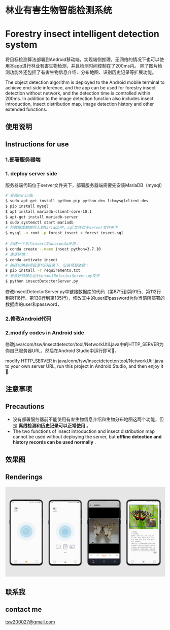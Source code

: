 # 林业有害生物智能检测系统
# Forestry insect intelligent detection system

将目标检测算法部署到Android移动端，实现端侧推理，无网络的情况下也可以使用本app进行林业有害生物检测，并且检测时间控制在了200ms内。
除了图片检测功能外还包括了有害生物信息介绍、分布地图、识别历史记录等扩展功能。

The object detection algorithm is deployed to the Android mobile terminal to achieve end-side inference, and the app can be used for forestry insect detection without network, and the detection time is controlled within 200ms.
In addition to the image detection function also includes insect introduction, insect distribution map, image detection history and other extended functions.

## 使用说明
## Instructions for use

### 1.部署服务器端
### 1. deploy server side
服务器端代码位于server文件夹下，部署服务器端需要先安装MariaDB（mysql）
```bash
# 安装mariadb
$ sudo apt-get install python-pip python-dev libmysqlclient-dev
$ pip install mysql
$ apt install mariadb-client-core-10.1
$ apt-get install mariadb-server
$ sudo systemctl start mariadb
# 将数据库数据导入到Mariadb中，sql文件位于server文件夹下
$ mysql -u root -p forest_insect < forest_insect.sql

# 创建一个名为insect的anaconda环境：
$ conda create --name insect python=3.7.10
# 激活环境：
$ conda activate insect
# 路径切换到项目源代码目录下，安装项目依赖：
$ pip install -r requirements.txt
# 安装好依赖后运行insectDetectorServer.py文件
$ python insectDetectorServer.py
```
修改insectDetectorServer.py中链接数据库的代码（第87行到第91行、第112行到第116行、第130行到第135行），修改其中的user即password为你当前所部署的数据库的user和password，

### 2.修改Android代码
### 2.modify codes in Android side
修改java/com/tsw/insectdetector/tool/NetworkUtil.java中的HTTP_SERVER为你自己服务器URL，然后在Android Studio中运行即可🎉。

modify HTTP_SERVER in java/com/tsw/insectdetector/tool/NetworkUtil.java to your own server URL, run this project in Android Studio, and then enjoy it🎉.

## 注意事项
## Precautions
* 没有部署服务器前不能使用有害生物信息介绍和生物分布地图这两个功能，但是 __离线检测和历史记录可以正常使用__ 。
* The two functions of insect introduction and insect distribution map cannot be used without deploying the server, but __offline detection and history records can be used normally__ .

## 效果图
## Renderings
![rending](rendering.png)

## 联系我
## contact me
tsw200027@gmail.com

